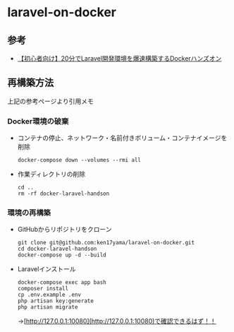 # laravel-on-docker

## 参考
- [【初心者向け】20分でLaravel開発環境を爆速構築するDockerハンズオン](https://qiita.com/ucan-lab/items/56c9dc3cf2e6762672f4)

## 再構築方法
上記の参考ページより引用メモ

### Docker環境の破棄
- コンテナの停止、ネットワーク・名前付きボリューム・コンテナイメージを削除
	```
	docker-compose down --volumes --rmi all
	```
- 作業ディレクトリの削除
	```
	cd ..
	rm -rf docker-laravel-handson
	
	```

### 環境の再構築
- GitHubからリポジトリをクローン
	```
	git clone git@github.com:ken17yama/laravel-on-docker.git
	cd docker-laravel-handson
	docker-compose up -d --build
	
	```
- Laravelインストール
	```
	docker-compose exec app bash
	composer install
	cp .env.example .env
	php artisan key:generate
	php artisan migrate
	```
	→[http://127.0.0.1:10080](http://127.0.0.1:10080)で確認できるはず！！
